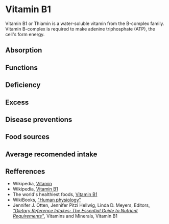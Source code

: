 # Vitamin B1

Vitamin B1 or Thiamin is a water-soluble vitamin from the B-complex family. Vitamin B-complex is required to make adenine triphosphate (ATP), 
the cell's form energy.

## Absorption

## Functions

## Deficiency

## Excess

## Disease preventions

## Food sources

## Average recomended intake

## Refferences
- Wikipedia, [Vitamin](https://en.wikipedia.org/wiki/Vitamin)
- Wikipedia, [Vitamin B1](https://en.wikipedia.org/wiki/Vitamin_B1)
- The world's healthiest foods, [Vitamin B1](http://www.whfoods.com/genpage.php?tname=nutrient&dbid=100)
- WikiBooks, ["Human physiology"](https://en.wikibooks.org/wiki/Human_Physiology/Nutrition#Vitamins)
- Jennifer J. Otten, Jennifer Pitzi Hellwig, Linda D. Meyers, Editors, [_"Dietary Reference Intakes: The Essential Guide to Nutrient Requirements"_](https://www.amazon.com/Dietary-Reference-Intakes-Essential-Requirements/dp/0309157420), Vitamins and Minerals, Vitamin B1
